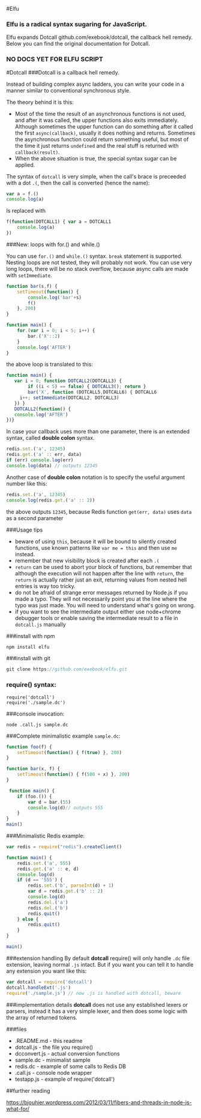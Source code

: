 #Elfu
### Elfu is a radical syntax sugaring for JavaScript.

Elfu expands Dotcall github.com/exebook/dotcall, the callback hell remedy. Below you can find the original documentation for Dotcall.

### NO DOCS YET FOR ELFU SCRIPT

#Dotcall
###Dotcall is a callback hell remedy.

Instead of building complex async ladders, you can write your code in a manner similar to conventional synchronous style.

The theory behind it is this:

 - Most of the time the result of an asynchronous functions is not used, and after it was called, the upper functions also exits immediately. Although sometimes the upper function can do something after it called the first `async(callback)`, usually it does nothing and returns. Sometimes the asynchronous function could return something useful, but most of the time it just returns `undefined` and the real stuff is returned with `callback(result)`.
 - When the above situation is true, the special syntax sugar can be applied.


The syntax of `dotcall` is very simple, when the call's brace is preceeded with a dot `.(`, then the call is converted (hence the name):

```javascript
var a = f.()
console.log(a)
```

Is replaced with
```javascript
f(function(DOTCALL1) { var a = DOTCALL1
    console.log(a)
})
```

###New: loops with for.() and while.()

You can use `for.()` and `while.()` syntax. `break` statement is supported. Nesting loops are not tested, they will probably not work. You can use very long loops, there will be no stack overflow, because async calls are made with `setImmediate`.

```javascript
function bar(s,f) {
	setTimeout(function() {
		console.log('bar'+s)
		f()
	}, 200)
}

function main() {
	for.(var i = 0; i < 5; i++) {
		bar.('X'::2)
	}
	console.log('AFTER')
}
```

the above loop is translated to this:

```javascript
function main() {
   var i = 0; function DOTCALL2(DOTCALL3) {
        if ((i < 5) == false) { DOTCALL3(); return }
        bar('X', function (DOTCALL5,DOTCALL6) { DOTCALL6
     i++; setImmediate(DOTCALL2, DOTCALL3)
   }) }
   DOTCALL2(function() {
   console.log('AFTER')
})}

```
In case your callback uses more than one parameter, there is an extended syntax, called **double colon** syntax.
```javascript
redis.set.('a', 12345)
redis.get.('a' :: err, data)
if (err) console.log(err)
console.log(data) // outputs 12345
```

Another case of **double colon** notation is to specify the useful argument number like this:
```javascript
redis.set.('a', 12345)
console.log(redis.get.('a' :: 2))
```
the above outputs `12345`, because Redis function `get(err, data)` uses `data` as a second parameter

###Usage tips
 - beware of using `this`, because it will be bound to silently created functions, use known patterns like `var me = this` and then use `me` instead.
 - remember that new visibility block is created after each `.(`
 - `return` can be used to abort your block of functions, but remember that although the execution will not happen after the line with `return`, the `return` is actually rather just an exit, returning values from nested hell entries is way too tricky.
 - do not be afraid of strange error messages returned by Node.js if you made a typo. They will not necessarily point you at the line where the typo was just made. You will need to understand what's going on wrong.
 - if you want to see the intermediate output either use node+chrome debugger tools or enable saving the intermediate result to a file in `dotcall.js` manually

###install with npm
```javascript
npm install elfu
```

###install with git
```javascript
git clone https://github.com/exebook/elfu.git
```

### require() syntax:
```
require('dotcall')
require('./sample.dc')
```

###console invocation:
```
node .call.js sample.dc
```

###Complete minimalistic example `sample.dc`:
```javascript
function foo(f) {
	setTimeout(function() { f(true) }, 200)
}

function bar(x, f) {
	setTimeout(function() { f(500 + x) }, 200)
}

 function main() {
	if (foo.()) {
		var d = bar.(55)
		console.log(d)// outputs 555
	}
}
main()
```

###Minimalistic Redis example:
```javascript
var redis = require("redis").createClient()

function main() {
	redis.set.('a', 555)
	redis.get.('a' :: e, d)
	console.log(d)
	if (d == '555') {
		redis.set.('b', parseInt(d) + 1)
		var d = redis.get.('b' :: 2)
		console.log(d)
		redis.del.('a')
		redis.del.('b')
		redis.quit()
	} else {
		redis.quit()
	}
}

main()
```

###extension handling
By default **dotcall** require() will only handle `.dc` file extension, leaving normal `.js` intact. But if you want you can tell it to handle any extension you want like this:

```javascript
var dotcall = require('dotcall')
dotcall.handleExt('.js')
require('./sample.js') // now .js is handled with dotcall, beware
```

###implementation details
**dotcall** does not use any established lexers or parsers, instead it has a very simple lexer, and then does some logic with the array of returned tokens.

###files
 - .README.md - this readme
 - dotcall.js - the file you require()
 - dcconvert.js - actual conversion functions
 - sample.dc - minimalist sample
 - redis.dc - example of some calls to Redis DB
 - .call.js - console node wrapper
 - testapp.js - example of require('dotcall')
 
 ##further reading
 
 https://bjouhier.wordpress.com/2012/03/11/fibers-and-threads-in-node-js-what-for/
 